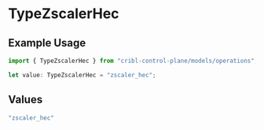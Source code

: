 # TypeZscalerHec

## Example Usage

```typescript
import { TypeZscalerHec } from "cribl-control-plane/models/operations";

let value: TypeZscalerHec = "zscaler_hec";
```

## Values

```typescript
"zscaler_hec"
```